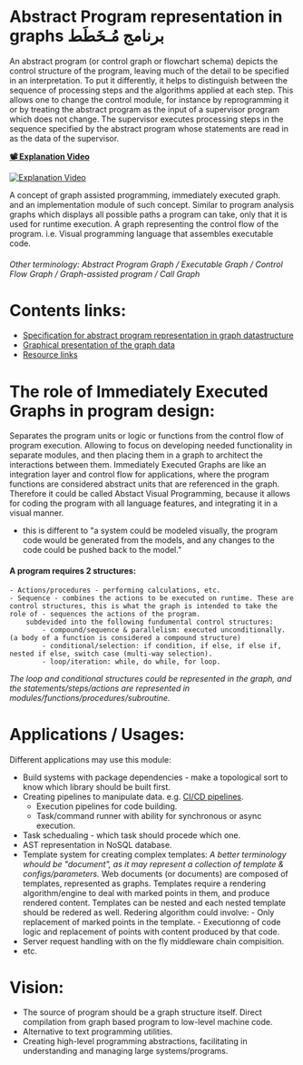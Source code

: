 # Abstract Program representation in graphs برنامج مُـخَطَط 

An abstract program (or control graph or flowchart schema) depicts the control structure of the program, leaving much of the detail to be specified in an interpretation. To put it differently, it helps to distinguish between the sequence of processing steps and the algorithms applied at each step. This allows one to change the control module, for instance by reprogramming it or by treating the abstract program as the input of a supervisor program which does not change. The supervisor executes processing steps in the sequence  specified by the abstract program whose statements are read in as the data of the supervisor.

**[📽 Explanation Video](http://www.youtube.com/watch?v=AdXPXtluvKA)**

[![Explanation Video](http://img.youtube.com/vi/AdXPXtluvKA/0.jpg)](http://www.youtube.com/watch?v=AdXPXtluvKA "https://i.ytimg.com/vi/AdXPXtluvKA/hqdefault.jpg")

A concept of graph assisted programming, immediately executed graph. and an implementation module of such concept. Similar to program analysis graphs which displays all possible paths a program can take, only that it is used for runtime execution. A graph representing the control flow of the program. i.e. Visual programming language that assembles executable code.

###### Other terminology: _Abstract Program Graph / Executable Graph / Control Flow Graph / Graph-assisted program / Call Graph_


# Contents links: 

- [Specification for abstract program representation in graph datastructure](/documentation/specification.md)
- [Graphical presentation of the graph data](/documentation/graphical/graphical.md)
- [Resource links](/documentation/resource.md)

# The role of Immediately Executed Graphs in program design:
Separates the program units or logic or functions from the control flow of program execution. Allowing to focus on developing needed functionality in separate modules, and then placing them in a graph to architect the interactions between them. Immediately Executed Graphs are like an integration layer and control flow for applications, where the program functions are considered abstract units that are referenced in the graph. Therefore it could be called Abstact Visual Programming, because it allows for coding the program with all language features, and integrating it in a visual manner.
- this is different to "a system could be modeled visually, the program code would be generated from the models, and any changes to the code could be pushed back to the model."

#### A program requires 2 structures:

    - Actions/procedures - performing calculations, etc.
    - Sequence - combines the actions to be executed on runtime. These are control structures, this is what the graph is intended to take the role of - sequences the actions of the program.
        subdevided into the following fundumental control structures: 
            - compound/sequence & parallelism: executed unconditionally. (a body of a function is considered a compound structure)
            - conditional/selection: if condition, if else, if else if, nested if else, switch case (multi-way selection).
            - loop/iteration: while, do while, for loop.
  
  _The loop and conditional structures could be represented in the graph, and the statements/steps/actions are represented in modules/functions/procedures/subroutine._

# Applications / Usages: 
Different applications may use this module:
- Build systems with package dependencies - make a topological sort to know which library should be built first.
- Creating pipelines to manipulate data. e.g.  [CI/CD pipelines](https://docs.gitlab.com/ee/ci/pipelines.html). 
    - Execution pipelines for code building.
    - Task/command runner with ability for synchronous or async execution.
- Task schedualing - which task should procede which one. 
- AST representation in NoSQL database.
- Template system for creating complex templates:
    _A better terminology whould be "document", as it may represent a collection of template & configs/parameters._
    Web documents (or documents) are composed of templates, represented as graphs. 
    Templates require a rendering algorithm/engine to deal with marked points in them, and produce rendered content. Templates can be nested and each nested template should be redered as well.
    Redering algorithm could involve:
        - Only replacement of marked points in the template.
        - Executionng of code logic and replacement of points with content produced by that code.
- Server request handling with on the fly middleware chain compisition.
- etc.

# Vision: 
- The source of program should be a graph structure itself. Direct compilation from graph based program to low-level machine code.
- Alternative to text programming utilities. 
- Creating high-level programming abstractions, facilitating in understanding and managing large systems/programs.